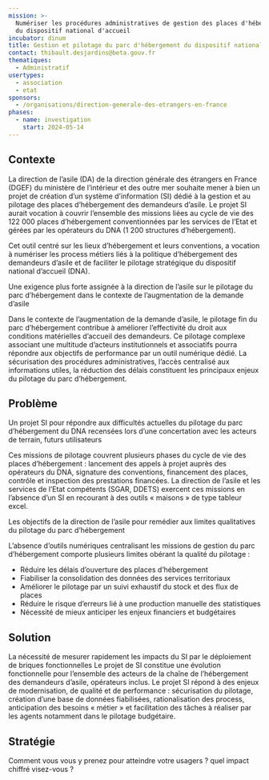 ```yaml
---
mission: >-
  Numériser les procédures administratives de gestion des places d'hébergement
  du dispositif national d'accueil 
incubator: dinum
title: Gestion et pilotage du parc d'hébergement du dispositif national d'acceuil
contact: thibault.desjardins@beta.gouv.fr
thematiques:
  - Administratif
usertypes:
  - association
  - etat
sponsors:
  - /organisations/direction-generale-des-etrangers-en-france
phases:
  - name: investigation
    start: 2024-05-14
---
```

## Contexte

La direction de l’asile (DA) de la direction générale des étrangers en France (DGEF) du ministère de l’intérieur et des outre mer souhaite mener à bien un projet de création d’un système d’information (SI) dédié à la gestion et au pilotage des places d’hébergement des demandeurs d’asile. Le projet SI aurait vocation à couvrir l’ensemble des missions liées au cycle de vie des 122 000 places d’hébergement conventionnées par les services de l’Etat et gérées par les opérateurs du DNA (1 200 structures d’hébergement). 

Cet outil centré sur les lieux d’hébergement et leurs conventions, a vocation à numériser les process métiers liés à la politique d’hébergement des demandeurs d’asile et de faciliter le pilotage stratégique du dispositif national d’accueil (DNA). 


Une exigence plus forte assignée à la direction de l’asile sur le pilotage du parc d’hébergement dans le contexte de l’augmentation de la demande d’asile

Dans le contexte de l’augmentation de la demande d’asile, le pilotage fin du parc d’hébergement contribue à améliorer l’effectivité du droit aux conditions matérielles d’accueil des demandeurs. Ce pilotage complexe associant une multitude d’acteurs institutionnels et associatifs pourra répondre aux objectifs de performance par un outil numérique dédié.  La sécurisation des procédures administratives, l’accès centralisé aux informations utiles, la réduction des délais constituent les principaux enjeux du pilotage du parc d’hébergement.  


## Problème


Un projet SI pour répondre aux difficultés actuelles du pilotage du parc d’hébergement du DNA recensées lors d’une concertation avec les acteurs de terrain, futurs utilisateurs

Ces missions de pilotage couvrent plusieurs phases du cycle de vie des places d’hébergement : lancement des appels à projet auprès des opérateurs du DNA, signature des conventions, financement des places, contrôle et inspection des prestations financées. La direction de l’asile et les services de l’Etat compétents (SGAR, DDETS) exercent ces missions en l’absence d’un SI en recourant à des outils « maisons » de type tableur excel.

Les objectifs de la direction de l’asile pour remédier aux limites qualitatives du pilotage du parc d’hébergement 

L’absence d’outils numériques centralisant les missions de gestion du parc d’hébergement comporte plusieurs limites obérant la qualité du pilotage : 

-	Réduire les délais d’ouverture des places d’hébergement
-	Fiabiliser la consolidation des données des services territoriaux 
-	Améliorer le pilotage par un suivi exhaustif du stock et des flux de places 
-	Réduire le risque d’erreurs lié à une production manuelle des statistiques 
-	Nécessité de mieux anticiper les enjeux financiers et budgétaires 


## Solution

La nécessité de mesurer rapidement les impacts du SI par le déploiement de briques fonctionnelles 
Le projet de SI constitue une évolution fonctionnelle pour l’ensemble des acteurs de la chaîne de l’hébergement des demandeurs d’asile, opérateurs inclus. Le projet SI répond à des enjeux de modernisation, de qualité et de performance : sécurisation du pilotage, création d’une base de données fiabilisées, rationalisation des process, anticipation des besoins « métier » et facilitation des tâches à réaliser par les agents notamment dans le pilotage budgétaire. 


## Stratégie

Comment vous vous y prenez pour atteindre votre usagers ? quel impact chiffré visez-vous ?
